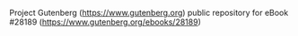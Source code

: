 Project Gutenberg (https://www.gutenberg.org) public repository for eBook #28189 (https://www.gutenberg.org/ebooks/28189)
